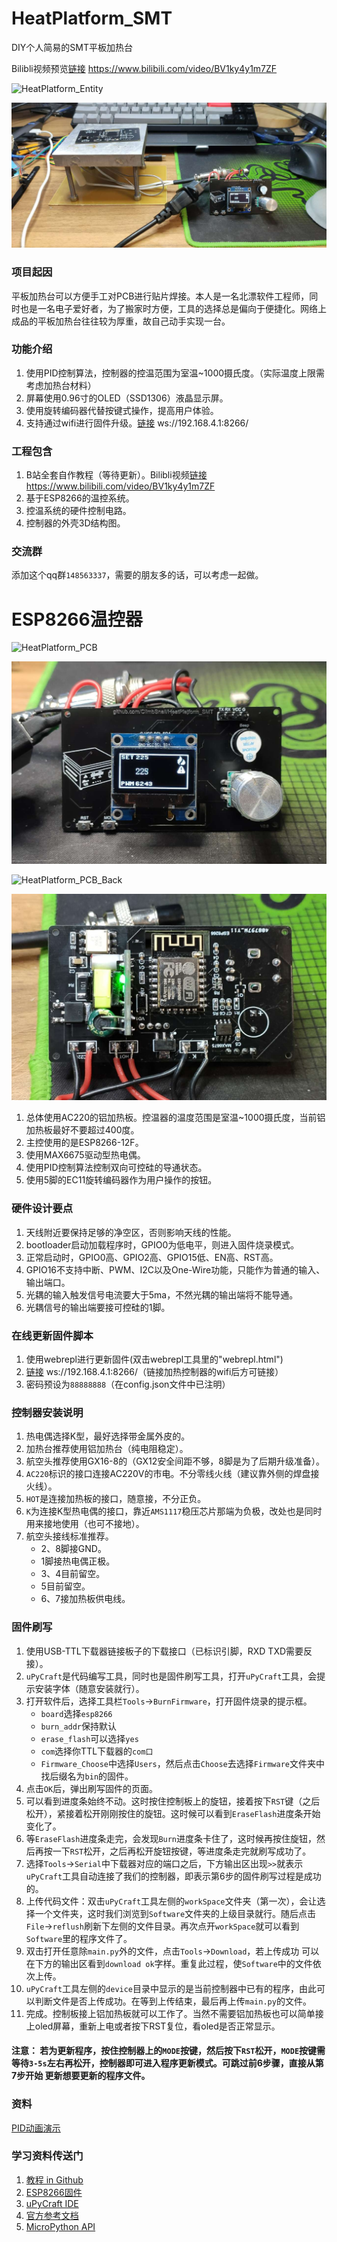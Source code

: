 # HeatPlatform_SMT
DIY个人简易的SMT平板加热台

Bilibli视频预览[链接](https://www.bilibili.com/video/BV1ky4y1m7ZF) https://www.bilibili.com/video/BV1ky4y1m7ZF

![HeatPlatform_Entity](https://gitee.com/ClimbSnailQ/Project_Image/raw/master/Note/HeatPlatform_Entity.jpg)

![HeatPlatform_Entity](Image/HeatPlatform_Entity.jpg)

### 项目起因

平板加热台可以方便手工对PCB进行贴片焊接。本人是一名北漂软件工程师，同时也是一名电子爱好者，为了搬家时方便，工具的选择总是偏向于便捷化。网络上成品的平板加热台往往较为厚重，故自己动手实现一台。

### 功能介绍
1. 使用PID控制算法，控制器的控温范围为室温~1000摄氏度。（实际温度上限需考虑加热台材料）
2. 屏幕使用0.96寸的OLED（SSD1306）液晶显示屏。
3. 使用旋转编码器代替按键式操作，提高用户体验。
4. 支持通过wifi进行固件升级。[链接](ws://192.168.4.1:8266/) ws://192.168.4.1:8266/

### 工程包含
1. B站全套自作教程（等待更新）。Bilibli视频[链接](https://www.bilibili.com/video/BV1ky4y1m7ZF) https://www.bilibili.com/video/BV1ky4y1m7ZF
2. 基于ESP8266的温控系统。
3. 控温系统的硬件控制电路。
4. 控制器的外壳3D结构图。

### 交流群
添加这个qq群`148563337`，需要的朋友多的话，可以考虑一起做。


# ESP8266温控器

![HeatPlatform_PCB](https://gitee.com/ClimbSnailQ/Project_Image/raw/master/Note/HeatPlatform_PCB.jpg)

![HeatPlatform_PCB](Image/HeatPlatform_PCB.jpg)

![HeatPlatform_PCB_Back](https://gitee.com/ClimbSnailQ/Project_Image/raw/master/Note/HeatPlatform_PCB_Back.jpg)

![HeatPlatform_PCB_Back](Image/HeatPlatform_PCB_Back.jpg)

1. 总体使用AC220的铝加热板。控温器的温度范围是室温~1000摄氏度，当前铝加热板最好不要超过400度。
2. 主控使用的是ESP8266-12F。
3. 使用MAX6675驱动型热电偶。
4. 使用PID控制算法控制双向可控硅的导通状态。
5. 使用5脚的EC11旋转编码器作为用户操作的按钮。

### 硬件设计要点
1. 天线附近要保持足够的净空区，否则影响天线的性能。
2. bootloader启动加载程序时，GPIO0为低电平，则进入固件烧录模式。
3. 正常启动时，GPIO0高、GPIO2高、GPIO15低、EN高、RST高。
4. GPIO16不支持中断、PWM、I2C以及One-Wire功能，只能作为普通的输入、输出端口。
5. 光耦的输入触发信号电流要大于5ma，不然光耦的输出端将不能导通。
6. 光耦信号的输出端要接可控硅的1脚。

### 在线更新固件脚本
1. 使用webrepl进行更新固件(双击webrepl工具里的"webrepl.html")
2. [链接](ws://192.168.4.1:8266/) ws://192.168.4.1:8266/（链接加热控制器的wifi后方可链接）
3. 密码预设为`88888888`（在config.json文件中已注明）


### 控制器安装说明
1. 热电偶选择K型，最好选择带金属外皮的。
2. 加热台推荐使用铝加热台（纯电阻稳定）。
3. 航空头推荐使用GX16-8的（GX12安全间距不够，8脚是为了后期升级准备）。
4. `AC220`标识的接口连接AC220V的市电。不分零线火线（建议靠外侧的焊盘接火线）。
5. `HOT`是连接加热板的接口，随意接，不分正负。
6. `K`为连接K型热电偶的接口，靠近`AMS1117`稳压芯片那端为负极，改处也是同时用来接地使用（也可不接地）。
7. 航空头接线标准推荐。
	* 2、8脚接GND。
	* 1脚接热电偶正极。
	* 3、4目前留空。
	* 5目前留空。
	* 6、7接加热板供电线。

### 固件刷写
1. 使用USB-TTL下载器链接板子的下载接口（已标识引脚，RXD TXD需要反接）。
2. `uPyCraft`是代码编写工具，同时也是固件刷写工具，打开`uPyCraft`工具，会提示安装字体（随意安装就行）。
3. 打开软件后，选择工具栏`Tools`->`BurnFirmware`，打开固件烧录的提示框。
	* `board`选择`esp8266`
	* `burn_addr`保持默认
	* `erase_flash`可以选择`yes`
	* `com`选择你TTL下载器的`com口`
	* `Firmware_Choose`中选择`Users`，然后点击`Choose`去选择`Firmware`文件夹中找后缀名为`bin`的固件。
4. 点击`OK`后，弹出刷写固件的页面。
5. 可以看到进度条始终不动。这时按住控制板上的旋钮，接着按下`RST`键（之后松开），紧接着松开刚刚按住的旋钮。这时候可以看到`EraseFlash`进度条开始变化了。
6. 等`EraseFlash`进度条走完，会发现`Burn`进度条卡住了，这时候再按住旋钮，然后再按一下`RST`松开，之后再松开旋钮按键，等进度条走完就刷写成功了。
7. 选择`Tools`->`Serial`中下载器对应的端口之后，下方输出区出现`>>`就表示`uPyCraft`工具自动连接了我们的控制器，即表示第6步的固件刷写过程是成功的。
8. 上传代码文件：双击`uPyCraft`工具左侧的`workSpace`文件夹（第一次），会让选择一个文件夹，这时我们浏览到`Software`文件夹的上级目录就行。随后点击`File`->`reflush`刷新下左侧的文件目录。再次点开`workSpace`就可以看到`Software`里的程序文件了。
9. 双击打开任意除`main.py`外的文件，点击`Tools`->`Download`，若上传成功 可以在下方的输出区看到`download ok`字样。重复此过程，使`Software`中的文件依次上传。
10. `uPyCraft`工具左侧的`device`目录中显示的是当前控制器中已有的程序，由此可以判断文件是否上传成功。在等到上传结束，最后再上传`main.py`的文件。
11. 完成。控制板接上铝加热板就可以工作了。当然不需要铝加热板也可以简单接上oled屏幕，重新上电或者按下RST复位，看oled是否正常显示。

#### 注意： 若为更新程序，按住控制器上的`MODE`按键，然后按下`RST`松开，`MODE`按键需等待`3-5s`左右再松开，控制器即可进入程序更新模式。可跳过前6步骤，直接从第7步开始 更新想要更新的程序文件。

### 资料
[PID动画演示](https://rossning92.github.io/pid-simulation/)

### 学习资料传送门
1. [教程 in Github](https://github.com/lvidarte/esp8266/wiki)
2. [ESP8266固件](http://micropython.org/download#esp8266)
3. [uPyCraft IDE](http://docs.dfrobot.com.cn/upycraft/)
4. [官方参考文档](https://docs.micropython.org/en/latest/esp8266/quickref.html#pins-and-gpio)
5. [MicroPython API](https://makeblock-micropython-api.readthedocs.io/zh/latest/library/)
